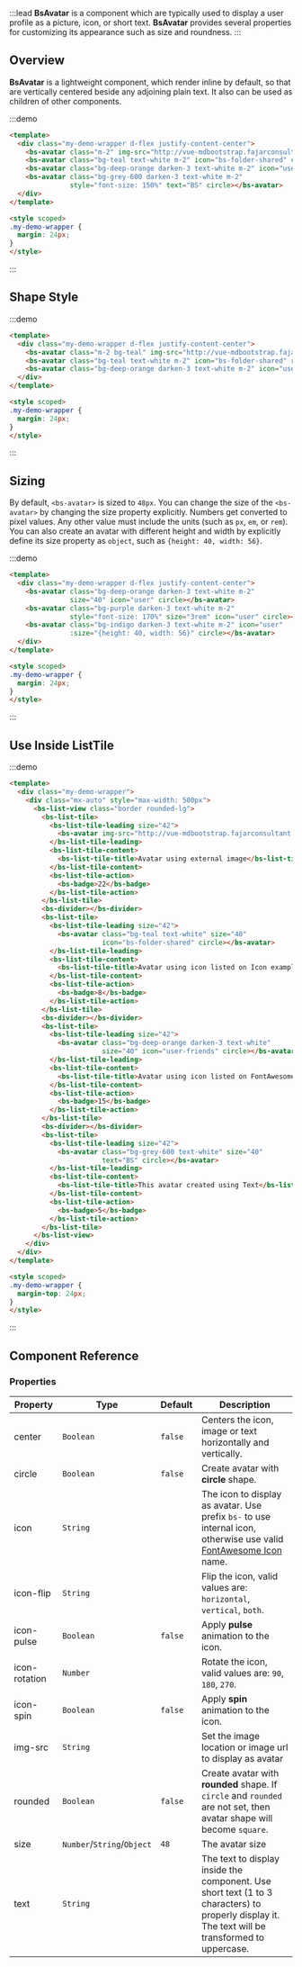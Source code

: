 :::lead
**BsAvatar** is a component which are typically used to display a user profile as a picture, icon, or 
short text. **BsAvatar** provides several properties for customizing its appearance such as size and 
roundness.
:::


## Overview

**BsAvatar** is a lightweight component, which render inline by default, so that are vertically 
centered beside any adjoining plain text. It also can be used as children of other components.

:::demo
```html
<template>
  <div class="my-demo-wrapper d-flex justify-content-center">
    <bs-avatar class="m-2" img-src="http://vue-mdbootstrap.fajarconsultant.com/img/kitty-1.jpg" circle></bs-avatar>
    <bs-avatar class="bg-teal text-white m-2" icon="bs-folder-shared" circle></bs-avatar>
    <bs-avatar class="bg-deep-orange darken-3 text-white m-2" icon="user-friends" circle></bs-avatar>
    <bs-avatar class="bg-grey-600 darken-3 text-white m-2"
               style="font-size: 150%" text="BS" circle></bs-avatar>
  </div>
</template>

<style scoped>
.my-demo-wrapper {
  margin: 24px;
}
</style>
```
:::

## Shape Style

:::demo
```html
<template>
  <div class="my-demo-wrapper d-flex justify-content-center">
    <bs-avatar class="m-2 bg-teal" img-src="http://vue-mdbootstrap.fajarconsultant.com/img/kitty-1.jpg" circle></bs-avatar>
    <bs-avatar class="bg-teal text-white m-2" icon="bs-folder-shared" rounded></bs-avatar>
    <bs-avatar class="bg-deep-orange darken-3 text-white m-2" icon="user-friends"></bs-avatar>
  </div>
</template>

<style scoped>
.my-demo-wrapper {
  margin: 24px;
}
</style>
```
:::


## Sizing

By default, `<bs-avatar>` is sized to `48px`. You can change the size of the `<bs-avatar>` by changing 
the size property explicitly. Numbers get converted to pixel values. Any other value must include 
the units (such as `px`, `em`, or `rem`). You can also create an avatar with different height and 
width by explicitly define its size property as `object`, such as `{height: 40, width: 56}`.

:::demo
```html
<template>
  <div class="my-demo-wrapper d-flex justify-content-center">
    <bs-avatar class="bg-deep-orange darken-3 text-white m-2"
               size="40" icon="user" circle></bs-avatar>
    <bs-avatar class="bg-purple darken-3 text-white m-2"
               style="font-size: 170%" size="3rem" icon="user" circle></bs-avatar>
    <bs-avatar class="bg-indigo darken-3 text-white m-2" icon="user"
               :size="{height: 40, width: 56}" circle></bs-avatar>
  </div>
</template>

<style scoped>
.my-demo-wrapper {
  margin: 24px;
}
</style>
```
:::


## Use Inside ListTile

:::demo
```html
<template>
  <div class="my-demo-wrapper">
    <div class="mx-auto" style="max-width: 500px">
      <bs-list-view class="border rounded-lg">
        <bs-list-tile>
          <bs-list-tile-leading size="42">
            <bs-avatar img-src="http://vue-mdbootstrap.fajarconsultant.com/img/kitty-2.jpg" size="40" circle></bs-avatar>
          </bs-list-tile-leading>
          <bs-list-tile-content>
            <bs-list-tile-title>Avatar using external image</bs-list-tile-title>
          </bs-list-tile-content>
          <bs-list-tile-action>
            <bs-badge>22</bs-badge>
          </bs-list-tile-action>
        </bs-list-tile>
        <bs-divider></bs-divider>
        <bs-list-tile>
          <bs-list-tile-leading size="42">
            <bs-avatar class="bg-teal text-white" size="40"
                       icon="bs-folder-shared" circle></bs-avatar>
          </bs-list-tile-leading>
          <bs-list-tile-content>
            <bs-list-tile-title>Avatar using icon listed on Icon examples</bs-list-tile-title>
          </bs-list-tile-content>
          <bs-list-tile-action>
            <bs-badge>8</bs-badge>
          </bs-list-tile-action>
        </bs-list-tile>
        <bs-divider></bs-divider>
        <bs-list-tile>
          <bs-list-tile-leading size="42">
            <bs-avatar class="bg-deep-orange darken-3 text-white" 
                       size="40" icon="user-friends" circle></bs-avatar>
          </bs-list-tile-leading>
          <bs-list-tile-content>
            <bs-list-tile-title>Avatar using icon listed on FontAwesome</bs-list-tile-title>
          </bs-list-tile-content>
          <bs-list-tile-action>
            <bs-badge>15</bs-badge>
          </bs-list-tile-action>
        </bs-list-tile>
        <bs-divider></bs-divider>
        <bs-list-tile>
          <bs-list-tile-leading size="42">
            <bs-avatar class="bg-grey-600 text-white" size="40"
                       text="BS" circle></bs-avatar>
          </bs-list-tile-leading>
          <bs-list-tile-content>
            <bs-list-tile-title>This avatar created using Text</bs-list-tile-title>
          </bs-list-tile-content>
          <bs-list-tile-action>
            <bs-badge>5</bs-badge>
          </bs-list-tile-action>
        </bs-list-tile>
      </bs-list-view>
    </div>
  </div>
</template>

<style scoped>
.my-demo-wrapper {
  margin-top: 24px;
}
</style>
```
:::


## Component Reference

### Properties

<div class="cmp-property">

| Property      | Type        | Default  | Description |
|---------------|-------------|----------|-------------|
| center        | `Boolean`   | `false`  | Centers the icon, image or text horizontally and vertically. |
| circle        | `Boolean`   | `false`  | Create avatar with **circle** shape. |
| icon          | `String`    |          | The icon to display as avatar. Use prefix `bs-` to use internal icon, otherwise use valid [FontAwesome Icon](https://fontawesome.com/icons?d=gallery&s=solid&m=free) name. |
| icon-flip     | `String`    |  | Flip the icon, valid values are: `horizontal`, `vertical`, `both`. |
| icon-pulse    | `Boolean`   | `false`  | Apply **pulse** animation to the icon. |
| icon-rotation | `Number`    |          | Rotate the icon, valid values are: `90`, `180`, `270`. |
| icon-spin     | `Boolean`   | `false`  | Apply **spin** animation to the icon. |
| img-src       | `String`    |          | Set the image location or image url to display as avatar |
| rounded       | `Boolean`   | `false`  | Create avatar with **rounded** shape. If `circle` and `rounded` are not set, then avatar shape will become `square`. |
| size          | `Number`/`String`/`Object` | `48` | The avatar size |
| text          | `String`    |          | The text to display inside the component. Use short text (1 to 3 characters) to properly display it. The text will be transformed to uppercase. |

</div>
